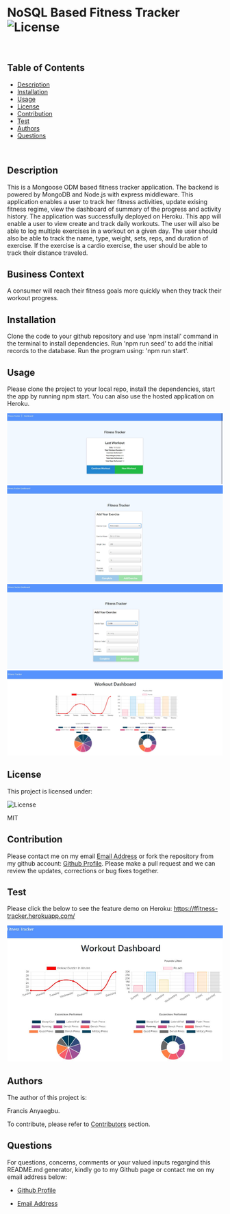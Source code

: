 
  # NoSQL Based Fitness Tracker   ![License](https://img.shields.io/badge/License-MIT-blue.svg)
  
  <br>
  
  ## Table of Contents
  
  - [Description](#description)
  - [Installation](#installation)
  - [Usage](#usage)
  - [License](#license)
  - [Contribution](#contribution)
  - [Test](#test)
  - [Authors](#authors)
  - [Questions](#questions)
  
  <br>
  
  ## Description  
  
  This is a Mongoose ODM based fitness tracker application. The backend is powered by MongoDB and Node.js with express middleware. This application enables a user to track her fitness activities, update exising fitness regime, view the dashboard of summary of the progress and activity history. The application was successfully deployed on Heroku. This app will enable a user to view create and track daily workouts. The user will also be able to log multiple exercises in a workout on a given day. The user should also be able to track the name, type, weight, sets, reps, and duration of exercise. If the exercise is a cardio exercise, the user should be able to track their distance traveled.
  

## Business Context

A consumer will reach their fitness goals more quickly when they track their workout progress.
  
  ## Installation
  
  Clone the code to your github repository and use 'npm install' command in the terminal to install dependencies. Run 'npm run seed' to add the initial records to the database. Run the program using: 'npm run start'.
  
  ## Usage
  
Please clone the project to your local repo, install the dependencies, start the app by running npm start. You can also use the hosted application on Heroku. 

 ![Landing Page](./public/assets/pg1.jpg)
 ![Functionality-1](./public/assets/pg2.jpg)
 ![Functionality-2](./public/assets/pg3.jpg)
 ![Functionality-3](./public/assets/pg4.jpg)
  
  ## License
  
  This project is licensed under:
  
   ![License](https://img.shields.io/badge/License-MIT-blue.svg)
  
  MIT
  
  ## Contribution
  
  Please contact me on my email [Email Address](anyaegbufrancis@gmail.com) or fork the repository from my github account: [Github Profile](https://github.com/anyaegbufrancis). Please make a pull request and we can review the updates, corrections or bug fixes together.
  
  ## Test
  
  Please click the below to see the feature demo on Heroku: https://ffitness-tracker.herokuapp.com/
  
  [![Project Demo on Heroku Feature Demo](./public/assets/pg5.jpg)](https://ffitness-tracker.herokuapp.com/)
  
  ## Authors
  
  The author of this project is: 
  
  Francis Anyaegbu. 
  
  To contribute, please refer to [Contributors](#contributors) section.
  
  ## Questions
  
  For questions, concerns, comments or your valued inputs regargind this README.md generator, kindly go to my Github page or contact me on my email address below:
    
  - [Github Profile](https://github.com/anyaegbufrancis)
                    
  - [Email Address](anyaegbufrancis@gmail.com)
